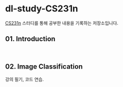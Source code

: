 # dl-study-CS231n



 [CS231n](http://cs231n.stanford.edu/) 스터디를 통해 공부한 내용을 기록하는 저장소입니다.



## 01. Introduction

<br>

## 02. Image Classification

강의 필기, 코드 연습. 


